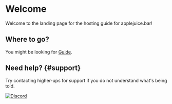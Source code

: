 # Welcome
Welcome to the landing page for the hosting guide for applejuice.bar! 

## Where to go?

You might be looking for [Guide](docs/intro).

## Need help? {#support}


Try contacting higher-ups for support if you do not understand what's being told.

[![Discord](https://discordapp.com/api/guilds/1129303425629290507/widget.png?style=banner3)](https://discord.com/invite/GvcMPvG5fR)
